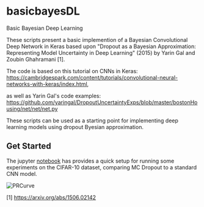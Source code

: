 # basicbayesDL
Basic Bayesian Deep Learning

These scripts present a basic implemention of a Bayesian Convolutional Deep Network in Keras based upon
"Dropout as a Bayesian Approximation: Representing Model Uncertainty in Deep Learning" (2015)
by Yarin Gal and Zoubin Ghahramani [1].

The code is based on this tutorial on CNNs in Keras:
https://cambridgespark.com/content/tutorials/convolutional-neural-networks-with-keras/index.html,

as well as Yarin Gal's code examples:
https://github.com/yaringal/DropoutUncertaintyExps/blob/master/bostonHousing/net/net/net.py

These scripts can be used as a starting point for implementing deep learning models using dropout Byesian
approximation.

## Get Started

The jupyter [notebook](notebooks/run_bbdl_experiment.ipynb) has provides a quick setup for running some experiments on the CIFAR-10 dataset, 
comparing MC Dropout to a standard CNN model.

![PRCurve](notebooks/class8.jpg)


[1] https://arxiv.org/abs/1506.02142
